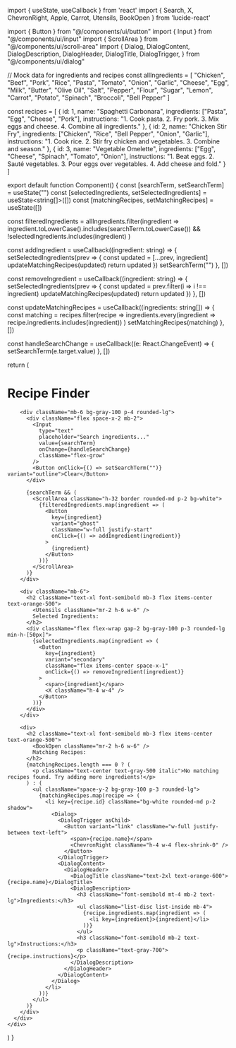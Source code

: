 import { useState, useCallback } from 'react'
import { Search, X, ChevronRight, Apple, Carrot, Utensils, BookOpen } from 'lucide-react'

import { Button } from "@/components/ui/button"
import { Input } from "@/components/ui/input"
import { ScrollArea } from "@/components/ui/scroll-area"
import {
  Dialog,
  DialogContent,
  DialogDescription,
  DialogHeader,
  DialogTitle,
  DialogTrigger,
} from "@/components/ui/dialog"

// Mock data for ingredients and recipes
const allIngredients = [
  "Chicken", "Beef", "Pork", "Rice", "Pasta", "Tomato", "Onion", "Garlic",
  "Cheese", "Egg", "Milk", "Butter", "Olive Oil", "Salt", "Pepper", "Flour",
  "Sugar", "Lemon", "Carrot", "Potato", "Spinach", "Broccoli", "Bell Pepper"
]

const recipes = [
  {
    id: 1,
    name: "Spaghetti Carbonara",
    ingredients: ["Pasta", "Egg", "Cheese", "Pork"],
    instructions: "1. Cook pasta. 2. Fry pork. 3. Mix eggs and cheese. 4. Combine all ingredients."
  },
  {
    id: 2,
    name: "Chicken Stir Fry",
    ingredients: ["Chicken", "Rice", "Bell Pepper", "Onion", "Garlic"],
    instructions: "1. Cook rice. 2. Stir fry chicken and vegetables. 3. Combine and season."
  },
  {
    id: 3,
    name: "Vegetable Omelette",
    ingredients: ["Egg", "Cheese", "Spinach", "Tomato", "Onion"],
    instructions: "1. Beat eggs. 2. Sauté vegetables. 3. Pour eggs over vegetables. 4. Add cheese and fold."
  }
]

export default function Component() {
  const [searchTerm, setSearchTerm] = useState("")
  const [selectedIngredients, setSelectedIngredients] = useState<string[]>([])
  const [matchingRecipes, setMatchingRecipes] = useState<typeof recipes>([])

  const filteredIngredients = allIngredients.filter(ingredient => 
    ingredient.toLowerCase().includes(searchTerm.toLowerCase()) &&
    !selectedIngredients.includes(ingredient)
  )

  const addIngredient = useCallback((ingredient: string) => {
    setSelectedIngredients(prev => {
      const updated = [...prev, ingredient]
      updateMatchingRecipes(updated)
      return updated
    })
    setSearchTerm("")
  }, [])

  const removeIngredient = useCallback((ingredient: string) => {
    setSelectedIngredients(prev => {
      const updated = prev.filter(i => i !== ingredient)
      updateMatchingRecipes(updated)
      return updated
    })
  }, [])

  const updateMatchingRecipes = useCallback((ingredients: string[]) => {
    const matching = recipes.filter(recipe => 
      ingredients.every(ingredient => recipe.ingredients.includes(ingredient))
    )
    setMatchingRecipes(matching)
  }, [])

  const handleSearchChange = useCallback((e: React.ChangeEvent<HTMLInputElement>) => {
    setSearchTerm(e.target.value)
  }, [])

  return (
    <div className="min-h-screen bg-yellow-50 py-8">
      <style jsx global>{`
        @import url('https://fonts.googleapis.com/css2?family=Poppins:wght@300;400;500;600;700&display=swap');
        body {
          font-family: 'Poppins', sans-serif;
        }
      `}</style>
      <div className="container mx-auto p-4 max-w-2xl bg-white rounded-lg shadow-lg">
        <h1 className="text-3xl font-bold mb-6 text-center text-orange-600 flex items-center justify-center">
          <Carrot className="mr-2 h-8 w-8" />
          Recipe Finder
          <Apple className="ml-2 h-8 w-8" />
        </h1>
        
        <div className="mb-6 bg-gray-100 p-4 rounded-lg">
          <div className="flex space-x-2 mb-2">
            <Input
              type="text"
              placeholder="Search ingredients..."
              value={searchTerm}
              onChange={handleSearchChange}
              className="flex-grow"
            />
            <Button onClick={() => setSearchTerm("")} variant="outline">Clear</Button>
          </div>
          
          {searchTerm && (
            <ScrollArea className="h-32 border rounded-md p-2 bg-white">
              {filteredIngredients.map(ingredient => (
                <Button
                  key={ingredient}
                  variant="ghost"
                  className="w-full justify-start"
                  onClick={() => addIngredient(ingredient)}
                >
                  {ingredient}
                </Button>
              ))}
            </ScrollArea>
          )}
        </div>
        
        <div className="mb-6">
          <h2 className="text-xl font-semibold mb-3 flex items-center text-orange-500">
            <Utensils className="mr-2 h-6 w-6" />
            Selected Ingredients:
          </h2>
          <div className="flex flex-wrap gap-2 bg-gray-100 p-3 rounded-lg min-h-[50px]">
            {selectedIngredients.map(ingredient => (
              <Button
                key={ingredient}
                variant="secondary"
                className="flex items-center space-x-1"
                onClick={() => removeIngredient(ingredient)}
              >
                <span>{ingredient}</span>
                <X className="h-4 w-4" />
              </Button>
            ))}
          </div>
        </div>
        
        <div>
          <h2 className="text-xl font-semibold mb-3 flex items-center text-orange-500">
            <BookOpen className="mr-2 h-6 w-6" />
            Matching Recipes:
          </h2>
          {matchingRecipes.length === 0 ? (
            <p className="text-center text-gray-500 italic">No matching recipes found. Try adding more ingredients!</p>
          ) : (
            <ul className="space-y-2 bg-gray-100 p-3 rounded-lg">
              {matchingRecipes.map(recipe => (
                <li key={recipe.id} className="bg-white rounded-md p-2 shadow">
                  <Dialog>
                    <DialogTrigger asChild>
                      <Button variant="link" className="w-full justify-between text-left">
                        <span>{recipe.name}</span>
                        <ChevronRight className="h-4 w-4 flex-shrink-0" />
                      </Button>
                    </DialogTrigger>
                    <DialogContent>
                      <DialogHeader>
                        <DialogTitle className="text-2xl text-orange-600">{recipe.name}</DialogTitle>
                        <DialogDescription>
                          <h3 className="font-semibold mt-4 mb-2 text-lg">Ingredients:</h3>
                          <ul className="list-disc list-inside mb-4">
                            {recipe.ingredients.map(ingredient => (
                              <li key={ingredient}>{ingredient}</li>
                            ))}
                          </ul>
                          <h3 className="font-semibold mb-2 text-lg">Instructions:</h3>
                          <p className="text-gray-700">{recipe.instructions}</p>
                        </DialogDescription>
                      </DialogHeader>
                    </DialogContent>
                  </Dialog>
                </li>
              ))}
            </ul>
          )}
        </div>
      </div>
    </div>
  )
}
